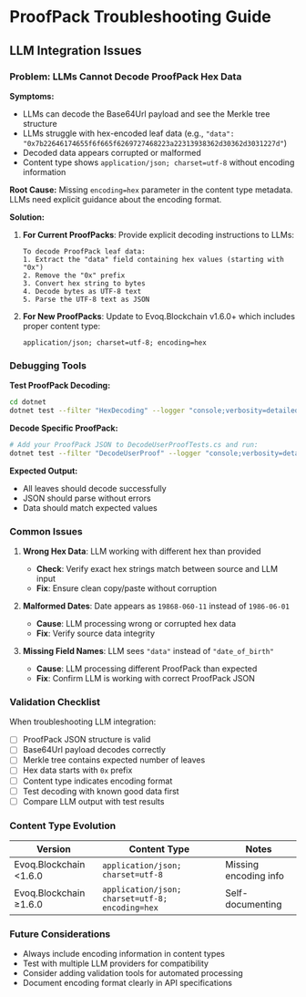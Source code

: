 # ProofPack Troubleshooting Guide

## LLM Integration Issues

### Problem: LLMs Cannot Decode ProofPack Hex Data

**Symptoms:**
- LLMs can decode the Base64Url payload and see the Merkle tree structure
- LLMs struggle with hex-encoded leaf data (e.g., `"data": "0x7b22646174655f6f665f6269727468223a22313938362d30362d3031227d"`)
- Decoded data appears corrupted or malformed
- Content type shows `application/json; charset=utf-8` without encoding information

**Root Cause:**
Missing `encoding=hex` parameter in the content type metadata. LLMs need explicit guidance about the encoding format.

**Solution:**
1. **For Current ProofPacks**: Provide explicit decoding instructions to LLMs:
   ```
   To decode ProofPack leaf data:
   1. Extract the "data" field containing hex values (starting with "0x")
   2. Remove the "0x" prefix
   3. Convert hex string to bytes
   4. Decode bytes as UTF-8 text
   5. Parse the UTF-8 text as JSON
   ```

2. **For New ProofPacks**: Update to Evoq.Blockchain v1.6.0+ which includes proper content type:
   ```
   application/json; charset=utf-8; encoding=hex
   ```

### Debugging Tools

**Test ProofPack Decoding:**
```bash
cd dotnet
dotnet test --filter "HexDecoding" --logger "console;verbosity=detailed"
```

**Decode Specific ProofPack:**
```bash
# Add your ProofPack JSON to DecodeUserProofTests.cs and run:
dotnet test --filter "DecodeUserProof" --logger "console;verbosity=detailed"
```

**Expected Output:**
- All leaves should decode successfully
- JSON should parse without errors
- Data should match expected values

### Common Issues

1. **Wrong Hex Data**: LLM working with different hex than provided
   - **Check**: Verify exact hex strings match between source and LLM input
   - **Fix**: Ensure clean copy/paste without corruption

2. **Malformed Dates**: Date appears as `19868-060-11` instead of `1986-06-01`
   - **Cause**: LLM processing wrong or corrupted hex data
   - **Fix**: Verify source data integrity

3. **Missing Field Names**: LLM sees `"data"` instead of `"date_of_birth"`
   - **Cause**: LLM processing different ProofPack than expected
   - **Fix**: Confirm LLM is working with correct ProofPack JSON

### Validation Checklist

When troubleshooting LLM integration:

- [ ] ProofPack JSON structure is valid
- [ ] Base64Url payload decodes correctly
- [ ] Merkle tree contains expected number of leaves
- [ ] Hex data starts with `0x` prefix
- [ ] Content type indicates encoding format
- [ ] Test decoding with known good data first
- [ ] Compare LLM output with test results

### Content Type Evolution

| Version | Content Type | Notes |
|---------|--------------|-------|
| Evoq.Blockchain <1.6.0 | `application/json; charset=utf-8` | Missing encoding info |
| Evoq.Blockchain ≥1.6.0 | `application/json; charset=utf-8; encoding=hex` | Self-documenting |

### Future Considerations

- Always include encoding information in content types
- Test with multiple LLM providers for compatibility
- Consider adding validation tools for automated processing
- Document encoding format clearly in API specifications 
